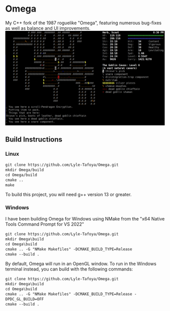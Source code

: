 # Omega

My C++ fork of the 1987 roguelike "Omega", featuring numerous bug-fixes as well as balance and UI improvements.
![Screenshot of Omega](Omega.png)

## Build Instructions

### Linux

```
git clone https://github.com/Lyle-Tafoya/Omega.git
mkdir Omega/build
cd Omega/build
cmake ..
make
```

To build this project, you will need g++ version 13 or greater.

### Windows

I have been building Omega for Windows using NMake from the "x64 Native Tools Command Prompt for VS 2022"

```
git clone https://github.com/Lyle-Tafoya/Omega.git
mkdir Omega\build
cd Omega\build
cmake .. -G "NMake Makefiles" -DCMAKE_BUILD_TYPE=Release
cmake --build .
```

By default, Omega will run in an OpenGL window. To run in the Windows terminal instead, you can build with the following commands:

```
git clone https://github.com/Lyle-Tafoya/Omega.git
mkdir Omega\build
cd Omega\build
cmake .. -G "NMake Makefiles" -DCMAKE_BUILD_TYPE=Release -DPDC_GL_BUILD=OFF
cmake --build .
```
